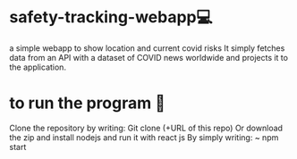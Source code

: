 # safety-tracking-webapp💻
a simple webapp to show location and current covid risks
It simply fetches data from an API with a dataset of COVID news worldwide and projects it to the application.
# to run the program 🚀
Clone the repository by writing:
Git clone (+URL of this repo)
Or download the zip and install nodejs and run it with react js 
By simply writing: ~ npm start



